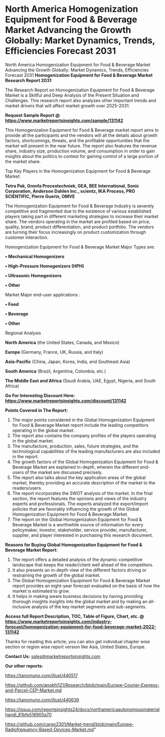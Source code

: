 # North America Homogenization Equipment for Food & Beverage Market Advancing the Growth Globally: Market Dynamics, Trends, Efficiencies Forecast 2031
 North America Homogenization Equipment for Food & Beverage Market Advancing the Growth Globally: Market Dynamics, Trends, Efficiencies Forecast 2031
<strong>Homogenization Equipment for Food & Beverage Market Research Report 2031</strong>

The Research Report on Homogenization Equipment for Food & Beverage Market is a Skillful and Deep Analysis of the Present Situation and Challenges. This research report also analyzes other important trends and market drivers that will affect market growth over 2025-2031.

<strong>Request Sample Report @ <a href=https://www.marketreportsinsights.com/sample/131142>https://www.marketreportsinsights.com/sample/131142</a></strong>

This Homogenization Equipment for Food & Beverage market report aims to provide all the participants and the vendors will all the details about growth factors, shortcomings, threats, and the profitable opportunities that the market will present in the near future. The report also features the revenue share, industry size, production volume, and consumption in order to gain insights about the politics to contest for gaining control of a large portion of the market share.

Top Key Players in the Homogenization Equipment for Food & Beverage Market:

<strong>Tetra Pak, Gronfa Procestechniek, GEA, BEE International, Sonic Corporation, Anderson Dahlen Inc., scientz, IKA Process, PRO SCIENTIFIC, Pierre Guerin, OMVE</strong>

The Homogenization Equipment for Food & Beverage Industry is severely competitive and fragmented due to the existence of various established players taking part in different marketing strategies to increase their market share. The vendors operating in the market are profiled based on price, quality, brand, product differentiation, and product portfolio. The vendors are turning their focus increasingly on product customization through customer interaction.

Homogenization Equipment for Food & Beverage Market Major Types are:

<strong>• Mechanical Homogenizers

• High-Pressure Homogenizers (HPH)

• Ultrasonic Homogenizers

• Other</strong>

Market Major end-user applications :

<strong>• Food

• Beverage

• Other</strong>

Regional Analysis

</u><strong><b>North America</b></strong> (the United States, Canada, and Mexico)

<strong><b>Europe </b></strong>(Germany, France, UK, Russia, and Italy)

<strong><b>Asia-Pacific</b></strong> (China, Japan, Korea, India, and Southeast Asia)

<strong><b>South America</b></strong> (Brazil, Argentina, Colombia, etc.)

<strong><b>The Middle East and Africa</b></strong> (Saudi Arabia, UAE, Egypt, Nigeria, and South Africa)

<strong>Go For Interesting Discount Here: <a href=https://www.marketreportsinsights.com/discount/131142>https://www.marketreportsinsights.com/discount/131142</a></strong>

<strong>Points Covered in The Report:</strong>
<ol>
  <li>The major points considered in the Global Homogenization Equipment for Food & Beverage Market report include the leading competitors operating in the global market.</li>
  <li>The report also contains the company profiles of the players operating in the global market.</li>
  <li>The manufacture, production, sales, future strategies, and the technological capabilities of the leading manufacturers are also included in the report.</li>
  <li>The growth factors of the Global Homogenization Equipment for Food & Beverage Market are explained in-depth, wherein the different end-users of the market are discussed precisely.</li>
  <li>The report also talks about the key application areas of the global market, thereby providing an accurate description of the market to the readers/users.</li>
  <li>The report incorporates the SWOT analysis of the market. In the final section, the report features the opinions and views of the industry experts and professionals. The experts analyzed the export/import policies that are favorably influencing the growth of the Global Homogenization Equipment for Food & Beverage Market.</li>
  <li>The report on the Global Homogenization Equipment for Food & Beverage Market is a worthwhile source of information for every policymaker, investor, stakeholder, service provider, manufacturer, supplier, and player interested in purchasing this research document.</li>
</ol>
<strong>Reasons for Buying Global Homogenization Equipment for Food & Beverage Market Report:</strong>

<ol>
  <li>The report offers a detailed analysis of the dynamic competitive landscape that keeps the reader/client well ahead of the competitors.</li>
  <li>It also presents an in-depth view of the different factors driving or restraining the growth of the global market.</li>
  <li>The Global Homogenization Equipment for Food & Beverage Market report provides an eight-year forecast evaluated on the basis of how the market is estimated to grow.</li>
  <li>It helps in making aware business decisions by having providing thorough insights insights into the global market and by making an all-inclusive analysis of the key market segments and sub-segments.</li>
</ol>
<strong>Access full Report Description, TOC, Table of Figure, Chart, etc. @ <a href=https://www.marketreportsinsights.com/industry-forecast/homogenization-equipment-for-food-beverage-market-2022-131142>https://www.marketreportsinsights.com/industry-forecast/homogenization-equipment-for-food-beverage-market-2022-131142</a></strong>


Thanks for reading this article; you can also get individual chapter wise section or region wise report version like Asia, United States, Europe.

<strong>Contact Us:</strong>
sales@marketreportsinsights.com

<strong>Our other reports:</strong>

<a href=https://tanomuno.com/illust/440517>https://tanomuno.com/illust/440517</a>

<a href=https://github.com/anokhi121/Research/blob/main/Europe-Courier-Express-and-Parcel-CEP-Market.md>https://github.com/anokhi121/Research/blob/main/Europe-Courier-Express-and-Parcel-CEP-Market.md</a>

<a href=https://tanomuno.com/illust/440639>https://tanomuno.com/illust/440639</a>

<a href=https://issuu.com/reportsinsights24/docs/northamericaautonomousmaterialhandl_81bfe516905a70>https://issuu.com/reportsinsights24/docs/northamericaautonomousmaterialhandl_81bfe516905a70</a>

<a href=https://github.com/cargo2301/Market-trend/blob/main/Europe-Radiofrequency-Based-Devices-Market.md>https://github.com/cargo2301/Market-trend/blob/main/Europe-Radiofrequency-Based-Devices-Market.md</a>"
